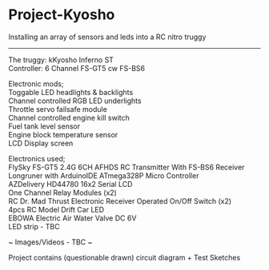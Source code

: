 # Project-Kyosho
Installing an array of sensors and leds into a RC nitro truggy

------------------------------------------------------------

The truggy: kKyosho Inferno ST  
Controller: 6 Channel FS-GT5 cw FS-BS6

Electronic mods;  
Toggable LED headlights & backlights  
Channel controlled RGB LED underlights  
Throttle servo failsafe module  
Channel controlled engine kill switch  
Fuel tank level sensor  
Engine block temperature sensor  
LCD Display screen  

Electronics used;  
FlySky FS-GT5 2.4G 6CH AFHDS RC Transmitter With FS-BS6 Receiver  
Longruner with ArduinoIDE ATmega328P Micro Controller  
AZDelivery HD44780 16x2 Serial LCD  
One Channel Relay Modules (x2)  
RC Dr. Mad Thrust Electronic Receiver Operated On/Off Switch (x2)  
4pcs RC Model Drift Car LED  
EBOWA Electric Air Water Valve DC 6V  
LED strip - TBC

~ Images/Videos - TBC ~

Project contains (questionable drawn) circuit diagram + Test Sketches
